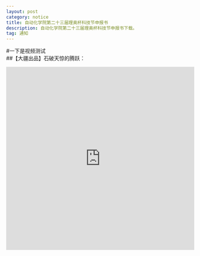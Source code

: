 ```yaml
---
layout: post
category: notice
title: 自动化学院第二十三届理奥杯科技节申报书
description: 自动化学院第二十三届理奥杯科技节申报书下载。
tag: 通知
---
```

#一下是视频测试  
##【大疆出品】石破天惊的腾跃：
<iframe height=498 width=510 src="http://player.youku.com/embed/XODA4MTkzNTg4" frameborder=0 allowfullscreen></iframe>



